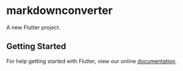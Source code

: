 # markdownconverter

A new Flutter project.

## Getting Started

For help getting started with Flutter, view our online
[documentation](https://flutter.io/).
